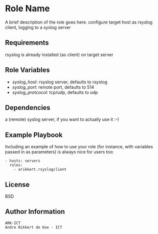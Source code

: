 Role Name
=========

A brief description of the role goes here.
configure target host as rsyslog client, logging to a syslog server

Requirements
------------

rsyslog is already installed (as client) on target server

Role Variables
--------------

- *syslog_host*: rsyslog server, defaults to rsyslog
- *syslog_port*: remote port, defaults to 514
- *syslog_protcocol*: tcp/udp, defaults to udp

Dependencies
------------

a (remote) syslog server, if you want to actually use it :-)

Example Playbook
----------------

Including an example of how to use your role (for instance, with variables passed in as parameters) is always nice for users too:

    - hosts: servers
      roles:
        - arikkert.rsyslogclient

License
-------

BSD

Author Information
------------------

    ARK-ICT
    Andre Rikkert de Koe - ICT
